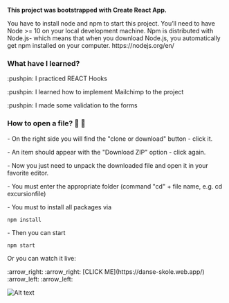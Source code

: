 **This project was bootstrapped with Create React App.**

<p>You have to install node and npm to start this project. You’ll need to have Node >= 10 on your local development machine. Npm is distributed with Node.js- which means that when you download Node.js, you automatically get npm installed on your computer. https://nodejs.org/en/</p>

<h3>What have I learned?</h3>
<p>:pushpin: I practiced REACT Hooks</p>
<p>:pushpin: I learned how to implement Mailchimp to the project</p>
<p>:pushpin: I made some validation to the forms</p>

<h3>How to open a file? 👀 👀</h3>
<p>- On the right side you will find the "clone or download" button - click it.</p>
<p>- An item should appear with the "Download ZIP" option - click again.</p>
<p>- Now you just need to unpack the downloaded file and open it in your favorite editor.</p>
<p>- You must enter the appropriate folder (command "cd" + file name, e.g. cd excursionfile)</p>
<p>- You must to install all packages via</p>

```npm install```

<p>- Then you can start</p>

```npm start```

<p>Or you can watch it live:</p>
<p>:arrow_right: :arrow_right:
 [CLICK ME](https://danse-skole.web.app/)
  :arrow_left: :arrow_left:</p>
  




![ Alt text](websitegif1.gif)
